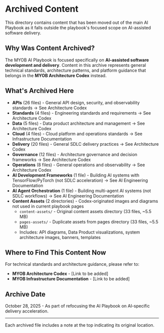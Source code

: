 # Archived Content

This directory contains content that has been moved out of the main AI Playbook as it falls outside the playbook's focused scope on AI-assisted software delivery.

## Why Was Content Archived?

The MYOB AI Playbook is focused specifically on **AI-assisted software development and delivery**. Content in this archive represents general technical standards, architecture patterns, and platform guidance that belongs in the **MYOB Architecture Codex** instead.

## What's Archived Here

- **APIs** (26 files) - General API design, security, and observability standards → See Architecture Codex
- **Standards** (4 files) - Engineering standards and requirements → See Architecture Codex
- **Data** (5 files) - Data product architecture and management → See Architecture Codex
- **Cloud** (4 files) - Cloud platform and operations standards → See Infrastructure Documentation
- **Delivery** (20 files) - General SDLC delivery practices → See Architecture Codex
- **Governance** (12 files) - Architecture governance and decision frameworks → See Architecture Codex
- **Operations** (8 files) - General operations and observability → See Architecture Codex
- **AI Development Frameworks** (1 file) - Building AI systems with TensorFlow/PyTorch (not SDLC acceleration) → See AI Engineering Documentation
- **AI Agent Orchestration** (1 file) - Building multi-agent AI systems (not SDLC workflows) → See AI Engineering Documentation
- **Content Assets** (2 directories) - Codex-originated images and diagrams not used in current playbook pages
  - `content-assets/` - Original content assets directory (33 files, ~5.5 MB)
  - `pages-assets/` - Duplicate assets from pages directory (33 files, ~5.5 MB)
  - Includes: API diagrams, Data Product visualizations, system architecture images, banners, templates

## Where to Find This Content Now

For technical standards and architecture guidance, please refer to:
- **MYOB Architecture Codex** - [Link to be added]
- **MYOB Infrastructure Documentation** - [Link to be added]

## Archive Date

October 28, 2025 - As part of refocusing the AI Playbook on AI-specific delivery acceleration.

---

Each archived file includes a note at the top indicating its original location.
